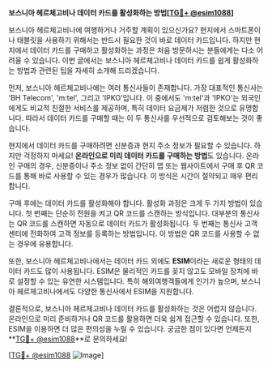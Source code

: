 **보스니아 헤르체고비나 데이터 카드를 활성화하는 방법[[TG💪+ @esim1088](https://t.me/s/esim1088)]**

보스니아 헤르체고비나에 여행하거나 거주할 계획이 있으신가요? 현지에서 스마트폰이나 태블릿을 사용하기 위해서는 반드시 필요한 것이 바로 데이터 카드입니다. 하지만 현지에서 데이터 카드를 구매하고 활성화하는 과정은 처음 방문하시는 분들에게는 다소 어려울 수 있습니다. 이번 글에서는 보스니아 헤르체고비나 데이터 카드를 쉽게 활성화하는 방법과 관련된 팁을 자세히 소개해 드리겠습니다.

먼저, 보스니아 헤르체고비나에는 여러 통신사들이 존재합니다. 가장 대표적인 통신사는 'BH Telecom', 'm:tel', 그리고 'IPKO'입니다. 이 중에서도 'm:tel'과 'IPKO'는 외국인에게도 비교적 친절한 서비스를 제공하며, 특히 데이터 요금제가 저렴한 것으로 유명합니다. 따라서 데이터 카드를 구매할 때는 이 두 통신사를 우선적으로 검토해보는 것이 좋습니다.

현지에서 데이터 카드를 구매하려면 신분증과 현지 주소 정보가 필요할 수 있습니다. 하지만 걱정하지 마세요! **온라인으로 미리 데이터 카드를 구매하는 방법**도 있습니다. 온라인 구매의 경우, 신분증이나 주소 정보 없이 간단히 앱 또는 웹사이트에서 구매 후 QR 코드를 통해 바로 사용할 수 있는 경우가 많습니다. 이 방식은 시간이 절약되고 매우 편리합니다.

구매 후에는 데이터 카드를 활성화해야 합니다. 활성화 과정은 크게 두 가지 방법이 있습니다. 첫 번째는 단순히 전원을 켜고 QR 코드를 스캔하는 방식입니다. 대부분의 통신사는 QR 코드를 스캔하면 자동으로 데이터 카드가 활성화됩니다. 두 번째는 통신사 고객센터에 전화하여 고객 정보를 등록하는 방법입니다. 이 방법은 QR 코드를 사용할 수 없는 경우에 유용합니다.

또한, 보스니아 헤르체고비나에서는 데이터 카드 외에도 **ESIM**이라는 새로운 형태의 데이터 카드도 많이 사용됩니다. ESIM은 물리적인 카드를 꽂지 않고도 모바일 장치에 바로 설정할 수 있는 유연한 시스템입니다. 특히 해외여행객들에게 인기가 높으며, 보스니아 헤르체고비나에서도 다양한 통신사에서 ESIM을 지원합니다.

결론적으로, 보스니아 헤르체고비나 데이터 카드를 활성화하는 것은 어렵지 않습니다. 온라인으로 미리 준비하거나 QR 코드를 활용하면 더욱 쉽게 접근할 수 있습니다. 또한, ESIM을 이용하면 더 많은 편의성을 누릴 수 있습니다. 궁금한 점이 있다면 언제든지 **[TG💪+ @esim1088](https://t.me/s/esim1088)**로 문의하세요!

[[TG💪+ @esim1088](https://t.me/s/esim1088) ![Image](https://i.postimg.cc/Y0z9fWf4/image.png)]